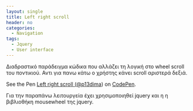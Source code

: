 ```yaml
---
layout: single
title: Left right scroll
header: no
categories:
  - Navigation
tags:
  - Jquery
  - User interface
---
```


Διαδραστικό παράδειγμα κώδικα που αλλάζει τη λογική στο wheel scroll του ποντικιού. Αντι για πανω κάτω ο χρήστης κάνει scroll αριστερά δεξιά.

<p data-height="350" data-theme-id="17517" data-slug-hash="eYJGmaE" data-default-tab="result" data-user="p13dima" class='codepen'>See the Pen <a href='https://codepen.io/p13dima/pen/eYJGmaE'>Left right scroll (<a href='http://codepen.io/p13dima'>@p13dima</a>) on <a href='http://codepen.io'>CodePen</a>.</p>
<script async src="//assets.codepen.io/assets/embed/ei.js"></script>

Για την παραπάνω λειτουργεία έχει χρησιμοποιηθεί jquery και η η βιβλιοθήκη mousewheel της jquery.
